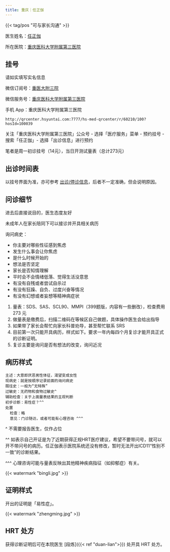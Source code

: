 ```yaml
---
title: 重庆｜任正伽
---
```


{{< tag/pos "可与家长沟通" >}}

医生姓名：[任正伽](https://www.haodf.com/doctor/5630749638.html)

所在医院：[重庆医科大学附属第三医院](https://amap.com/place/B0FFGPSPQC)

## 挂号

请如实填写实名信息

微信订阅号：[重医大附三院](weixin://cydfsy)

微信服务号：[重庆医科大学附属第三医院](weixin://gh_c2b8c274a91f)

手机 App：重庆医科大学附属第三医院

```qrcode
http://qrcenter.hsyuntai.com:7777/hs-med-qrcenter/r/60210/100?hosId=100039
```

关注「重庆医科大学附属第三医院」公众号 - 选择「医疗服务」菜单 - 预约挂号 - 搜索「任正伽」- 选择「出诊信息」进行预约

笔者是周一初诊挂号（14元），当日开测试量表（总计273元）

## 出诊时间表

以挂号界面为准，亦可参考 [出诊/停诊信息](http://www.3-hospital-cqmu.com/server/chuzhen/)，后者不一定准确，但会说明原因。

## 问诊细节

进去后直接说目的，医生态度友好

未成年人在家长陪同下可以接诊并开具相关病历

询问病史：

- 你主要对哪些性征感到焦虑
- 发生什么事会让你焦虑
- 是什么时候开始的
- 想法是否坚定
- 家长是否知情理解
- 平时会不会情绪低落、觉得生活没意思
- 有没有自残或者尝试自杀过
- 有没有狂躁、自负、过度兴奋等情况
- 有没有幻想或者妄想等精神病症状

1. 量表：SDS、SAS、SCL90、MMPI（399题版，内容有一些删改），检查费用 273 元
1. 做量表是缴费后，扫描二维码在等候区自己做题，具体操作医生会给出指导
1. 如果带了家长会帮忙向家长科普劝导，甚至帮忙联系 SRS
1. 目前第一次只能开具病历，样式如下。要求一年内每四个月复诊才能开具正式的诊断证明。
1. 复诊主要是询问是否有想法的改变，询问近况

## 病历样式

```plain
主述：大意即厌恶男性体征，渴望变成女性
现病史：就是按顺序记录前面的询问病史
既往史：一般为“无特殊”
过敏史：无药物和食物过敏史^
辅助检查：关于上面量表结果的主观判断
初步诊断：易性症？^^
处置
  检查：略
  意见：门诊随访，或者可能有心理咨询 ^^^
```

^ 不需要报告医生，仅作占位

^^ 如表示自己开证是为了近期获得正规HRT医疗建议，希望不要带问号，就可以开不带问号的病历。任正伽表示医院系统还没有修改，暂时无法开出ICD11“性别不一致”的诊断结果。

^^^ 心理咨询可能与量表反映出其他精神疾病指征（如抑郁症）有关。

{{< watermark "bingli.jpg" >}}

## 证明样式

开出的证明是「易性症」。

{{< watermark "zhengming.jpg" >}}

## HRT 处方

获得诊断证明后可在本院医生 [段炼]({{< ref "duan-lian">}}) 处开具 HRT 处方。


